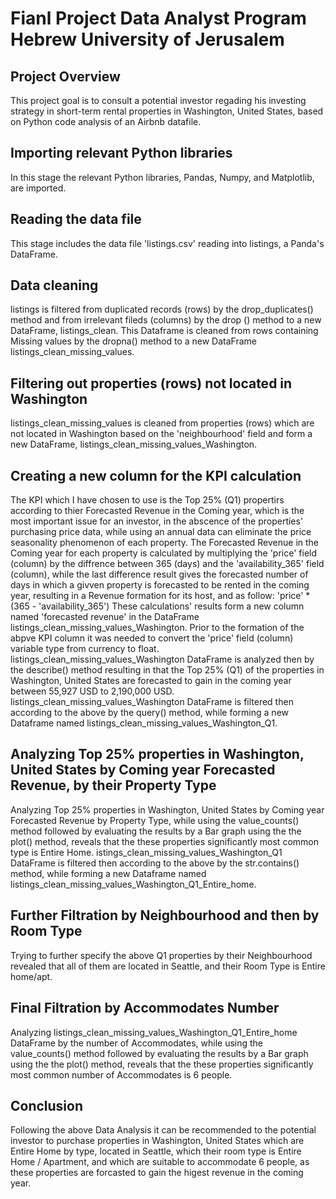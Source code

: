 # Fianl Project Data Analyst Program Hebrew University of Jerusalem

## Project Overview
This project goal is to consult a potential investor regading his investing strategy in short-term rental properties in Washington, United States, 
based on Python code analysis of an Airbnb datafile.

## Importing relevant Python libraries
In this stage the relevant Python libraries, Pandas, Numpy, and Matplotlib, are imported.

## Reading the data file
This stage includes the data file 'listings.csv' reading into listings, a Panda's DataFrame.

## Data cleaning
listings is filtered from duplicated records (rows) by the drop_duplicates() method and from irrelevant fileds (columns) by the drop () method to a new DataFrame, listings_clean. 
This Dataframe is cleaned from rows containing Missing values by the dropna() method to a new DataFrame listings_clean_missing_values.

## Filtering out properties (rows) not located in Washington
listings_clean_missing_values is cleaned from properties (rows) which are not located in Washington based on the 'neighbourhood' field and form a new DataFrame, listings_clean_missing_values_Washington.

## Creating a new column for the KPI calculation
The KPI which I have chosen to use is the Top 25% (Q1) propertirs according to thier Forecasted Revenue in the Coming year, which is the most important issue for an investor, in the abscence of the properties'
purchasing price data, while using an annual data can eliminate the price seasonality phenomenon of each property. 
The Forecasted Revenue in the Coming year for each property is calculated by multiplying the 'price' field (column) by the diffrence between 365 (days) and the 'availability_365' field (column), while the 
last difference result gives the forecasted number of days in which a givven property is forecasted to be rented in the coming year, resulting in a Revenue formation for its host, and as follow:
'price' * (365 - 'availability_365')
These calculations' results form a new column named 'forecasted revenue' in the DataFrame listings_clean_missing_values_Washington. 
Prior to the formation of the abpve KPI column it was needed to convert the 'price' field (column) variable type from currency to float.
listings_clean_missing_values_Washington DataFrame is analyzed then by the describe() method resulting in that the Top 25% (Q1) of the properties in Washington, United States are forecasted to gain
in the coming year between 55,927 USD to 2,190,000 USD.
listings_clean_missing_values_Washington DataFrame is filtered then according to the above by the query() method, while forming a new Dataframe named listings_clean_missing_values_Washington_Q1.

## Analyzing Top 25% properties in Washington, United States by Coming year Forecasted Revenue, by their Property Type
Analyzing Top 25% properties in Washington, United States by Coming year Forecasted Revenue by Property Type, while using the value_counts() method followed by evaluating the results by a Bar graph using the
the plot() method, reveals that the these properties significantly most common type is Entire Home. istings_clean_missing_values_Washington_Q1 DataFrame is filtered then according to the above by the 
str.contains() method, while forming a new Dataframe named listings_clean_missing_values_Washington_Q1_Entire_home. 

## Further Filtration by Neighbourhood and then by Room Type
Trying to further specify the above Q1 properties by their Neighbourhood revealed that all of them are located in Seattle, and their Room Type is Entire home/apt.

## Final Filtration by Accommodates Number
Analyzing listings_clean_missing_values_Washington_Q1_Entire_home DataFrame by the number of Accommodates, while using the value_counts() method followed by evaluating the results by a Bar graph using the
the plot() method, reveals that the these properties significantly most common number of Accommodates is 6 people.

## Conclusion
Following the above Data Analysis it can be recommended to the potential investor to purchase properties in Washington, United States which are Entire Home by type, located in Seattle, which their 
room type is Entire Home / Apartment, and which are suitable to accommodate 6 people, as these properties are forcasted to gain the higest revenue in the coming year.
